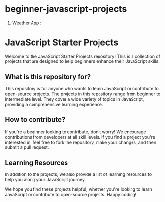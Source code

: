 # beginner-javascript-projects

1) Weather App :


# JavaScript Starter Projects

Welcome to the JavaScript Starter Projects repository! This is a collection of projects that are designed to help beginners enhance their JavaScript skills. 

## What is this repository for?

This repository is for anyone who wants to learn JavaScript or contribute to open-source projects. The projects in this repository range from beginner to intermediate level. They cover a wide variety of topics in JavaScript, providing a comprehensive learning experience.

## How to contribute?

If you're a beginner looking to contribute, don't worry! We encourage contributions from developers at all skill levels. If you find a project you're interested in, feel free to fork the repository, make your changes, and then submit a pull request.

## Learning Resources

In addition to the projects, we also provide a list of learning resources to help you along your JavaScript journey.

We hope you find these projects helpful, whether you're looking to learn JavaScript or contribute to open-source projects. Happy coding!
